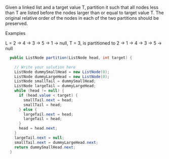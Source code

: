 Given a linked list and a target value T, partition it such that all nodes less than T are listed before the nodes larger than or equal to target value T. The original relative order of the nodes in each of the two partitions should be preserved.

Examples

L = 2 -> 4 -> 3 -> 5 -> 1 -> null, T = 3, is partitioned to 2 -> 1 -> 4 -> 3 -> 5 -> null


```java
  public ListNode partition(ListNode head, int target) {
 
    // Write your solution here
    ListNode dummySmallHead = new ListNode(0);
    ListNode dummyLargeHead = new ListNode(0);
    ListNode smallTail = dummySmallHead;
    ListNode largeTail = dummyLargeHead;
    while (head != null) {
      if (head.value < target) {
        smallTail.next = head;
        smallTail = head;
      } else {
        largeTail.next = head;
        largeTail = head;
      }
      head = head.next;
    }
    largeTail.next = null;
    smallTail.next = dummyLargeHead.next;
    return dummySmallHead.next;
  }
  ```